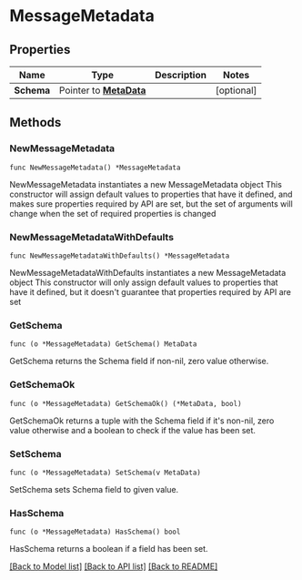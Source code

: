 # MessageMetadata

## Properties

Name | Type | Description | Notes
------------ | ------------- | ------------- | -------------
**Schema** | Pointer to [**MetaData**](MetaData.md) |  | [optional] 

## Methods

### NewMessageMetadata

`func NewMessageMetadata() *MessageMetadata`

NewMessageMetadata instantiates a new MessageMetadata object
This constructor will assign default values to properties that have it defined,
and makes sure properties required by API are set, but the set of arguments
will change when the set of required properties is changed

### NewMessageMetadataWithDefaults

`func NewMessageMetadataWithDefaults() *MessageMetadata`

NewMessageMetadataWithDefaults instantiates a new MessageMetadata object
This constructor will only assign default values to properties that have it defined,
but it doesn't guarantee that properties required by API are set

### GetSchema

`func (o *MessageMetadata) GetSchema() MetaData`

GetSchema returns the Schema field if non-nil, zero value otherwise.

### GetSchemaOk

`func (o *MessageMetadata) GetSchemaOk() (*MetaData, bool)`

GetSchemaOk returns a tuple with the Schema field if it's non-nil, zero value otherwise
and a boolean to check if the value has been set.

### SetSchema

`func (o *MessageMetadata) SetSchema(v MetaData)`

SetSchema sets Schema field to given value.

### HasSchema

`func (o *MessageMetadata) HasSchema() bool`

HasSchema returns a boolean if a field has been set.


[[Back to Model list]](../README.md#documentation-for-models) [[Back to API list]](../README.md#documentation-for-api-endpoints) [[Back to README]](../README.md)



